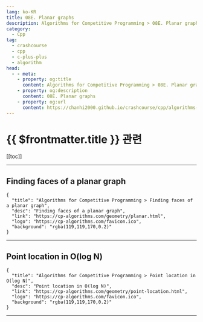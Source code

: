 ```yaml
---
lang: ko-KR
title: 08E. Planar graphs
description: Algorithms for Competitive Programming > 08E. Planar graphs
category:
  - Cpp
tag: 
  - crashcourse
  - cpp
  - c-plus-plus
  - algorithm
head:
  - - meta:
    - property: og:title
      content: Algorithms for Competitive Programming > 08E. Planar graphs
    - property: og:description
      content: 08E. Planar graphs
    - property: og:url
      content: https://chanhi2000.github.io/crashcourse/cpp/algorithms-for-competitive-programming/08-geometry/08E.html
---
```


# {{ $frontmatter.title }} 관련

[[toc]]

---

## Finding faces of a planar graph

```component VPCard
{
  "title": "Algorithms for Competitive Programming > Finding faces of a planar graph",
  "desc": "Finding faces of a planar graph",
  "link": "https://cp-algorithms.com/geometry/planar.html",
  "logo": "https://cp-algorithms.com/favicon.ico",
  "background": "rgba(119,119,170,0.2)"
}
```

---

## Point location in O(log N)

```component VPCard
{
  "title": "Algorithms for Competitive Programming > Point location in O(log N)",
  "desc": "Point location in O(log N)",
  "link": "https://cp-algorithms.com/geometry/point-location.html",
  "logo": "https://cp-algorithms.com/favicon.ico",
  "background": "rgba(119,119,170,0.2)"
}
```

---
